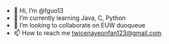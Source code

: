 - 👋 Hi, I’m @fguo13
- 🌱 I’m currently learning Java, C, Python
- 💞️ I’m looking to collaborate on EUW duoqueue
- 📫 How to reach me twicenayeonfan123@gmail.com

<!---
fguo13/fguo13 is a ✨ special ✨ repository because its `README.md` (this file) appears on your GitHub profile.
You can click the Preview link to take a look at your changes.
--->
